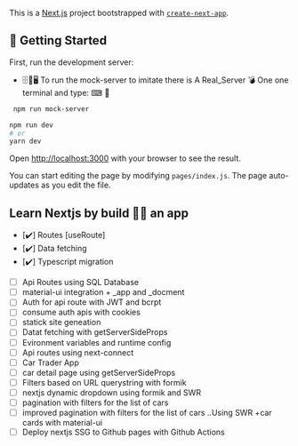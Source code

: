 This is a [Next.js](https://nextjs.org/) project bootstrapped with [`create-next-app`](https://github.com/vercel/next.js/tree/canary/packages/create-next-app).

## 🏁 Getting Started

First, run the development server:

* 🗄📁🖥 To run the mock-server to imitate there is A Real_Server 💣
     One one terminal and type:  ⌨ 🔌

```bash
 npm run mock-server
  ```


```bash
npm run dev
# or
yarn dev
```

Open [http://localhost:3000](http://localhost:3000) with your browser to see the result.

You can start editing the page by modifying `pages/index.js`. The page auto-updates as you edit the file.

## Learn Nextjs by build 🏡🔨 an app 
- [✔️]  Routes [useRoute]
- [✔️]  Data fetching
- [✔️]  Typescript migration
- [ ]  Api Routes using SQL Database
- [ ]  material-ui integration + _app and _docment
- [ ]  Auth for api route with JWT and bcrpt
- [ ]  consume auth apis with cookies
- [ ]  statick site geneation
- [ ]  Datat fetching with getServerSideProps
- [ ]  Evironment variables and runtime config
- [ ]  Api routes using next-connect
- [ ]  Car Trader App
- [ ]  car detail page using getServerSideProps
- [ ]  Filters based on URL querystring with formik
- [ ]  nextjs dynamic dropdown using formik and SWR
- [ ]  pagination with filters for the list of cars
- [ ]  improved pagination with filters for the list of cars ..Using SWR +car cards with material-ui
- [ ]  Deploy nextjs SSG to Github pages with Github Actions